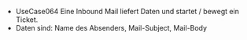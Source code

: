  * UseCase064 Eine Inbound Mail liefert Daten und startet / bewegt ein Ticket.
  * Daten sind: Name des Absenders, Mail-Subject, Mail-Body
